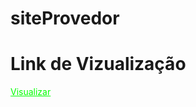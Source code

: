 # siteProvedor
# Link de Vizualização
<a href="https://jailsonaraujo.github.io/siteProvedor/" style="color: #0f0">Visualizar</a>
